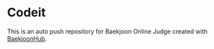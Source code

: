 # Codeit
This is an auto push repository for Baekjoon Online Judge created with [BaekjoonHub](https://github.com/BaekjoonHub/BaekjoonHub).
